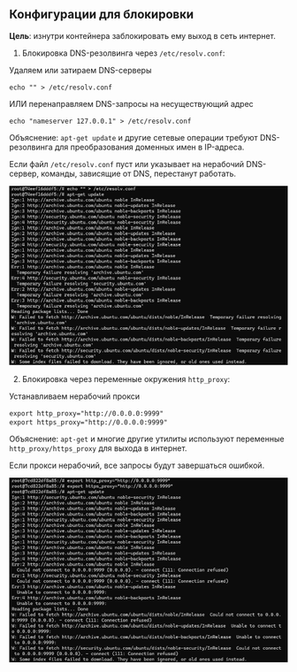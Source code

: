 ## Конфигурации для блокировки

**Цель**: изнутри контейнера заблокировать ему выход в сеть интернет.

1. Блокировка DNS-резолвинга через ```/etc/resolv.conf```:

Удаляем или затираем DNS-серверы
```
echo "" > /etc/resolv.conf
```
ИЛИ перенаправляем DNS-запросы на несуществующий адрес
```
echo "nameserver 127.0.0.1" > /etc/resolv.conf
```

Объяснение: ```apt-get update``` и другие сетевые операции требуют DNS-резолвинга для преобразования доменных имен в IP-адреса.

Если файл ```/etc/resolv.conf``` пуст или указывает на нерабочий DNS-сервер, команды, зависящие от DNS, перестанут работать.

![Веб-страница приложения](./var1/var1_2.png)

2. Блокировка через переменные окружения ```http_proxy```:

Устанавливаем нерабочий прокси
```
export http_proxy="http://0.0.0.0:9999"
export https_proxy="http://0.0.0.0:9999"
```

Объяснение: ```apt-get``` и многие другие утилиты используют переменные ```http_proxy/https_proxy``` для выхода в интернет.

Если прокси нерабочий, все запросы будут завершаться ошибкой.

![Веб-страница приложения](./var2/var2_2.png)